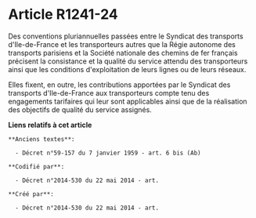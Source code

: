# Article R1241-24

Des conventions pluriannuelles passées entre le Syndicat des transports d'Ile-de-France et les transporteurs autres que la
Régie autonome des transports parisiens et la Société nationale des chemins de fer français précisent la consistance et la
qualité du service attendu des transporteurs ainsi que les conditions d'exploitation de leurs lignes ou de leurs réseaux.

Elles fixent, en outre, les contributions apportées par le Syndicat des transports d'Ile-de-France aux transporteurs compte
tenu des engagements tarifaires qui leur sont applicables ainsi que de la réalisation des objectifs de qualité du service
assignés.

**Liens relatifs à cet article**

	**Anciens textes**:

	  - Décret n°59-157 du 7 janvier 1959 - art. 6 bis (Ab)

	**Codifié par**:

	  - Décret n°2014-530 du 22 mai 2014 - art.

	**Créé par**:

	  - Décret n°2014-530 du 22 mai 2014 - art.
